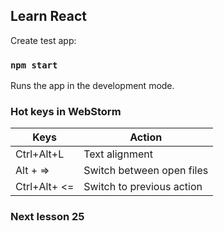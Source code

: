 ## Learn React

Create test app:

### `npm start`

Runs the app in the development mode.


### Hot keys in WebStorm
Keys | Action
--- | --- 
Ctrl+Alt+L | Text alignment
Alt + => | Switch between open files
Ctrl+Alt+ <= | Switch to previous action

### Next lesson 25